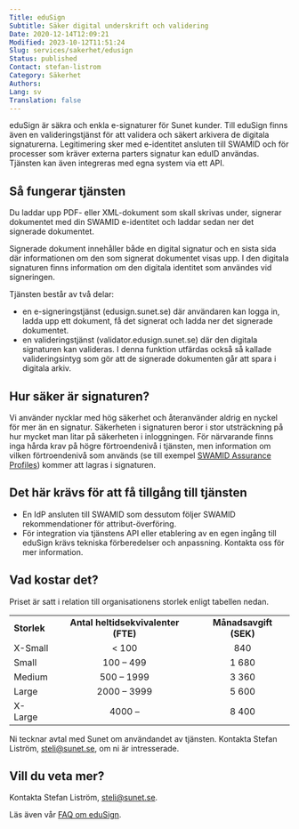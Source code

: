 ```yaml
---
Title: eduSign
Subtitle: Säker digital underskrift och validering
Date: 2020-12-14T12:09:21
Modified: 2023-10-12T11:51:24
Slug: services/sakerhet/edusign
Status: published
Contact: stefan-listrom
Category: Säkerhet
Authors: 
Lang: sv
Translation: false
---
```


eduSign är säkra och enkla e-signaturer för Sunet kunder. Till eduSign finns även en valideringstjänst för att validera och säkert arkivera de digitala signaturerna. Legitimering sker med e-identitet ansluten till SWAMID och för processer som kräver externa parters signatur kan eduID användas. Tjänsten kan även integreras med egna system via ett API.

## Så fungerar tjänsten

Du laddar upp PDF- eller XML-dokument som skall skrivas under, signerar dokumentet med din SWAMID e-identitet och laddar sedan ner det signerade dokumentet.

Signerade dokument innehåller både en digital signatur och en sista sida där informationen om den som signerat dokumentet visas upp. I den digitala signaturen finns information om den digitala identitet som användes vid signeringen.

Tjänsten består av två delar:

* en e-signeringstjänst (edusign.sunet.se) där användaren kan logga in, ladda upp ett dokument, få det signerat och ladda ner det signerade dokumentet.
* en valideringstjänst (validator.edusign.sunet.se) där den digitala signaturen kan valideras. I denna funktion utfärdas också så kallade valideringsintyg som gör att de signerade dokumenten går att spara i digitala arkiv.

## Hur säker är signaturen?

Vi använder nycklar med hög säkerhet och återanvänder aldrig en nyckel för mer än en signatur. Säkerheten i signaturen beror i stor utsträckning på hur mycket man litar på säkerheten i inloggningen. För närvarande finns inga hårda krav på högre förtroendenivå i tjänsten, men information om vilken förtroendenivå som används (se till exempel [SWAMID Assurance Profiles](https://wiki.sunet.se/display/SWAMID/SWAMIDs+Assurance+Profiles)) kommer att lagras i signaturen.

## Det här krävs för att få tillgång till tjänsten

* En IdP ansluten till SWAMID som dessutom följer SWAMID rekommendationer för attribut-överföring.
* För integration via tjänstens API eller etablering av en egen ingång till eduSign krävs tekniska förberedelser och anpassning. Kontakta oss för mer information.

## Vad kostar det?

Priset är satt i relation till organisationens storlek enligt tabellen nedan.

|             |                                     |                        |
| ----------- |:-----------------------------------:|:----------------------:|
| **Storlek** | **Antal heltidsekvivalenter (FTE)** | **Månadsavgift (SEK)** |
| X-Small     |                < 100                |          840           |
| Small       |              100 – 499              |         1 680          |
| Medium      |             500 – 1999              |         3 360          |
| Large       |             2000 – 3999             |         5 600          |
| X-Large     |               4000 –                |         8 400          |

Ni tecknar avtal med Sunet om användandet av tjänsten. Kontakta Stefan Liström, [steli@sunet.se](mailto:steli@sunet.se), om ni är intresserade.

## Vill du veta mer?

Kontakta Stefan Liström, [steli@sunet.se](mailto:steli@sunet.se).

Läs även vår [FAQ om eduSign](https://wiki.sunet.se/display/EDUSIGN/FAQ).

